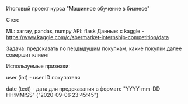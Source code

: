Итоговый проект курса "Машинное обучение в бизнесе"

Стек:

ML: xarray, pandas, numpy API: flask Данные: с kaggle - https://www.kaggle.com/c/sbermarket-internship-competition/data

Задача: предсказать по пердыдущим покупкам, какие покупки далее совершит клиент

Используемые признаки:

user (int) - user ID покупателя

date (text) - дата для предсказания в формате "YYYY-mm-DD HH:MM:SS" ("2020-09-06 23:45:45")
